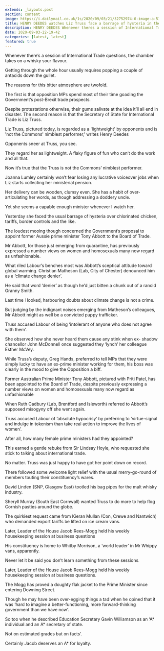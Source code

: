 ```yaml
---
extends: _layouts.post
section: content
image: https://i.dailymail.co.uk/1s/2020/09/03/21/32752974-0-image-a-51_1599166657716.jpg 
title: HENRY DEEDES watches Liz Truss face a barrage of hysteria in the Commons 
description: HENRY DEEDES Whenever theres a session of International Trade questions, the chamber takes on a whisky sour flavour. 
date: 2020-09-03-22-19-42 
categories: [latest, latest] 
featured: true 
--- 
```

Whenever there’s a session of International Trade questions, the chamber takes on a whisky sour flavour. 

Getting through the whole hour usually requires popping a couple of antacids down the gullet. 

The reasons for this bitter atmosphere are twofold. 

The first is that opposition MPs spend most of their time goading the Government’s post-Brexit trade prospects. 

Despite protestations otherwise, their gums salivate at the idea it’ll all end in disaster. The second reason is that the Secretary of State for International Trade is Liz Truss. 

Liz Truss, pictured today, is regarded as a 'lightweight' by opponents and is 'not the Commons' nimblest performer,' writes Henry Deedes

Opponents sneer at Truss, you see. 

They regard her as lightweight. A flaky figure of fun who can’t do the work and all that. 

Now it’s true that the Truss is not the Commons’ nimblest performer. 

Joanna Lumley certainly won’t fear losing any lucrative voiceover jobs when Liz starts collecting her ministerial pension. 

Her delivery can be wooden, clumsy even. She has a habit of over-articulating her words, as though addressing a doddery uncle. 

Yet she seems a capable enough minister whenever I watch her. 

Yesterday she faced the usual barrage of hysteria over chlorinated chicken, tariffs, border controls and the like.

The loudest mooing though concerned the Government’s proposal to appoint former Aussie prime minister Tony Abbott to the Board of Trade. 

Mr Abbott, for those just emerging from quarantine, has previously expressed a number views on women and homosexuals many now regard as unfashionable. 

What riled Labour’s benches most was Abbott’s sceptical attitude toward global warming. Christian Matheson (Lab, City of Chester) denounced him as a ‘climate change denier’. 

He said that word ‘denier’ as though he’d just bitten a chunk out of a rancid Granny Smith. 

Last time I looked, harbouring doubts about climate change is not a crime. 

But judging by the indignant noises emerging from Matheson’s colleagues, Mr Abbott might as well be a convicted puppy trafficker. 

Truss accused Labour of being ‘intolerant of anyone who does not agree with them’. 

She observed how she never heard them cause any stink when ex- shadow chancellor John McDonnell once suggested they ‘lynch’ her colleague Esther McVey.

While Truss’s deputy, Greg Hands, preferred to tell MPs that they were simply lucky to have an ex-prime minister working for them, his boss was clearly in the mood to give the Opposition a biff. 

Former Australian Prime Minister Tony Abbott, pictured with Priti Patel, has been appointed to the Board of Trade, despite previously expressing a number views on women and homosexuals many now regard as unfashionable

When Ruth Cadbury (Lab, Brentford and Isleworth) referred to Abbott’s supposed misogyny off she went again. 

Truss accused Labour of ‘absolute hypocrisy’ by preferring to ‘virtue-signal and indulge in tokenism than take real action to improve the lives of women’. 

After all, how many female prime ministers had they appointed? 

This earned a gentle rebuke from Sir Lindsay Hoyle, who requested she stick to talking about international trade. 

No matter. Truss was just happy to have got her point down on record. 

There followed some welcome light relief with the usual merry-go-round of members touting their constituency’s wares. 

David Linden (SNP, Glasgow East) tootled his bag pipes for the malt whisky industry. 

Sheryll Murray (South East Cornwall) wanted Truss to do more to help flog Cornish pasties around the globe. 

The quirkiest request came from Kieran Mullan (Con, Crewe and Nantwich) who demanded export tariffs be lifted on ice cream vans. 

Later, Leader of the House Jacob Rees-Mogg held his weekly housekeeping session at business questions

His constituency is home to Whitby Morrison, a ‘world leader’ in Mr Whippy vans, apparently. 

Never let it be said you don’t learn something from these sessions. 

Later, Leader of the House Jacob Rees-Mogg held his weekly housekeeping session at business questions. 

The Mogg has proved a doughty flak jacket to the Prime Minister since entering Downing Street. 

Though he may have been over-egging things a tad when he opined that it was ‘hard to imagine a better-functioning, more forward-thinking government than we have now’. 

So too when he described Education Secretary Gavin Williamson as an ‘A* individual and an A* secretary of state. 

Not on estimated grades but on facts’. 

Certainly Jacob deserves an A* for loyalty. 

